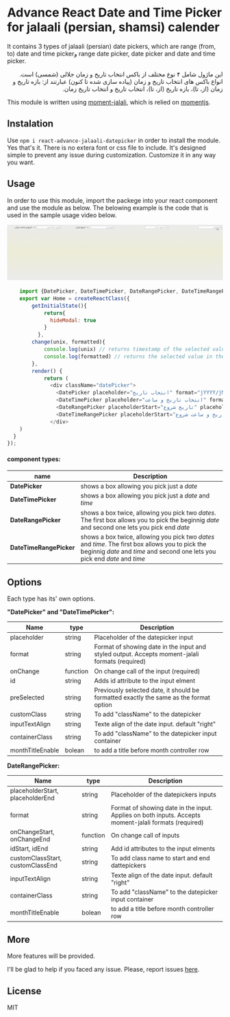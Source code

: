 # Advance React Date and Time Picker for jalaali (persian, shamsi) calender

It contains 3 types of jalaali (persian) date pickers, which are range (from, to) date and time pickerو range date picker, date picker and date and time picker.

<p dir="rtl">
این ماژول شامل ۴ نوع مختلف از باکس انتخاب تاریخ و زمان جلالی (شمسی) است. انواع باکس های انتخاب تاریخ و زمان (پیاده سازی شده تا کنون) عبارتند از: بازه تاریخ و زمان (از، تا)، بازه تاریخ (از، تا)، انتخاب تاریخ و انتخاب تاریخ زمان.</p>

This module is written using  [moment-jalali](https://github.com/jalaali/moment-jalaali), which is relied on [momentjs](http://momentjs.com/).

## Instalation

Use `npm i react-advance-jalaali-datepicker` in order to install the module. Yes that's it. There is no extera font or css file to include. It's designed simple to prevent any issue during customization. Customize it in any way you want.

## Usage
In order to use this module, import the packege into your react component and use the module as below. The belowing example is the code  that is used in the sample usage video below.

![demo of react advance jalaali (persian) datepicker](https://raw.githubusercontent.com/A-Kasaaian/react-advance-jalaali-datepicker/master//demo.gif)

```javascript
	import {DatePicker, DateTimePicker, DateRangePicker, DateTimeRangePicker} from "react-advance-jalaali-datepicker";
    export var Home = createReactClass({
 		getInitialState(){
    		return{
    		  hideModal: true
		    }
		  },
		change(unix, formatted){
		    console.log(unix) // returns timestamp of the selected value, for example.
            console.log(formatted) // returns the selected value in the format you've entered, forexample, "تاریخ: 1396/02/24 ساعت: 18:30".
		},
		render() {
		    return (
		      <div className="datePicker">
		        <DatePicker placeholder="انتخاب تاریخ" format="jYYYY/jMM/jDD" onChange={this.change} id="datePicker" preSelected="1396/05/15" />
		        <DateTimePicker placeholder="انتخاب تاریخ و ساعت" format="تاریخ: jYYYY/jMM/jDD ساعت: HH:mm" id="dateTimePicker" onChange={this.changeTimeDate} preSelected="تاریخ: 1396/02/24 ساعت: 18:30" />
		        <DateRangePicker placeholderStart="تاریخ شروع" placeholderEnd="تاریخ پایان" format="jYYYY/jMM/jDD" onChangeStart={this.change} onChangeEnd={this.changeTimeDate} idStart="rangePickerStart" idEnd="rangePickerEnd" />
		        <DateTimeRangePicker placeholderStart="تاریخ و ساعت شروع" placeholderEnd="تاریخ و ساعت پایان" format="تاریخ: jYYYY/jMM/jDD ساعت: HH:mm" onChangeStart={this.change} onChangeEnd={this.changeTimeDate} idStart="rangePickerStart" idEnd="rangePickerEnd" />
		      </div>
    )
  }
});
```
#### component types:

| name | Description |
| ---- | ----------- |
| **DatePicker** | shows a box allowing you pick just a _date_ |
| **DateTimePicker** | shows a box allowing you pick just a _date_ and _time_ |
| **DateRangePicker** | shows a box twice, allowing you pick two _dates_. The first box allows you to pick the beginnig _date_ and second one lets you pick end _date_ |
| **DateTimeRangePicker** | shows a box twice, allowing you pick two _dates_ and _time_. The first box allows you to pick the beginnig _date_ and _time_ and second one lets you pick end _date_ and _time_ |


## Options

Each type has its' own options.

**"DatePicker" and "DateTimePicker":**

| Name          | type  | Description  |
| ------------- |-------------|-------------|
| placeholder   | string | Placeholder of the datepicker input |
| format      | string | Format of showing date in the input and styled output. Accepts moment-jalali formats (required) |
| onChange | function | On change call of the input (required) |
| id | string | Adds id attribute to the input elment |
| preSelected | string | Previously selected date, it should be formatted exactly the same as the format option | 
| customClass | string | To add "className" to the datepicker | 
| inputTextAlign | string | Texte align of the date input. default "right" | 
| containerClass | string | To add "className" to the datepicker input container | 
| monthTitleEnable | bolean | to add a title before month controller row |

**DateRangePicker:**

| Name          | type  | Description  |
| ------------- |-------------|-------------|
| placeholderStart, placeholderEnd   | string | Placeholder of the datepickers inputs |
| format      | string | Format of showing date in the input. Applies on both inputs. Accepts moment-jalali formats (required) |
| onChangeStart, onChangeEnd | function | On change call of inputs |
| idStart, idEnd | string | Add id attributes to the input elments |
| customClassStart, customClassEnd | string | To add class name to start and end dattepickers | 
| inputTextAlign | string | Texte align of the date input. default "right" | 
| containerClass | string | To add "className" to the datepicker input container |
| monthTitleEnable | bolean | to add a title before month controller row |

## More

More features will be provided.

I'll be glad to help if you faced any issue. Please, report issues [here](https://github.com/A-Kasaaian/react-advance-jalaali-datepicker/issues/new).

## License

MIT
